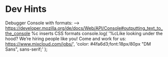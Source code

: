 Dev Hints
=========

Debugger Console with formats:
--> https://developer.mozilla.org/de/docs/Web/API/Console#outputting_text_to_the_console
  %c inserts CSS formats
console.log(
    '%cLike looking under the hood? We’re hiring people like you! Come and work for us: https://www.mixcloud.com/jobs/',
    'color: #4fa6d3;font:18px/80px "DM Sans", sans-serif;'
);
